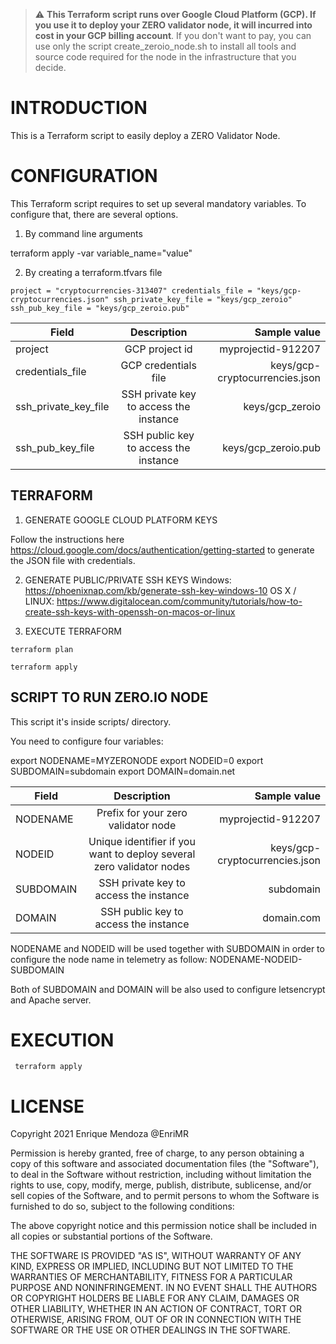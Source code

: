 > :warning: **This Terraform script runs over Google Cloud Platform (GCP). If you use it to deploy your ZERO validator node, it will incurred into cost in your GCP billing account**. If you don't want to pay, you can use only the script create_zeroio_node.sh to install all tools and source code required for the node in the infrastructure that you decide.

# INTRODUCTION

This is a Terraform script to easily deploy a ZERO Validator Node.

# CONFIGURATION

This Terraform script requires to set up several mandatory variables. To configure that, there are several options.

1. By command line arguments

terraform apply -var variable_name="value"

2. By creating a terraform.tfvars file

`project = "cryptocurrencies-313407"
credentials_file = "keys/gcp-cryptocurrencies.json"
ssh_private_key_file = "keys/gcp_zeroio"
ssh_pub_key_file = "keys/gcp_zeroio.pub"`


| Field | Description | Sample value |
|-|:-------------------------------:|----------------------------:|
| project |  GCP project id | myprojectid-912207 |
| credentials_file | GCP credentials file | keys/gcp-cryptocurrencies.json |
| ssh_private_key_file | SSH private key to access the instance | keys/gcp_zeroio |
| ssh_pub_key_file | SSH public key to access the instance | keys/gcp_zeroio.pub |

## TERRAFORM
1. GENERATE GOOGLE CLOUD PLATFORM KEYS

Follow the instructions here https://cloud.google.com/docs/authentication/getting-started to generate the JSON file with credentials.

2. GENERATE PUBLIC/PRIVATE SSH KEYS
   Windows: https://phoenixnap.com/kb/generate-ssh-key-windows-10
   OS X / LINUX: https://www.digitalocean.com/community/tutorials/how-to-create-ssh-keys-with-openssh-on-macos-or-linux

3. EXECUTE TERRAFORM

` terraform plan `

` terraform apply `

## SCRIPT TO RUN ZERO.IO NODE

This script it's inside scripts/ directory.

You need to configure four variables:

export NODENAME=MYZERONODE
export NODEID=0
export SUBDOMAIN=subdomain
export DOMAIN=domain.net

| Field | Description | Sample value |
|-|:-------------------------------:|----------------------------:|
| NODENAME |  Prefix for your zero validator node | myprojectid-912207 |
| NODEID | Unique identifier if you want to deploy several zero validator nodes | keys/gcp-cryptocurrencies.json |
| SUBDOMAIN | SSH private key to access the instance | subdomain |
| DOMAIN | SSH public key to access the instance | domain.com |

NODENAME and NODEID will be used together with SUBDOMAIN in order to configure the node name in telemetry as follow: NODENAME-NODEID-SUBDOMAIN

Both of SUBDOMAIN and DOMAIN will be also used to configure letsencrypt and Apache server.

# EXECUTION

` terraform apply`


# LICENSE

Copyright 2021 Enrique Mendoza @EnriMR

Permission is hereby granted, free of charge, to any person obtaining a copy of this software and associated documentation files (the "Software"), to deal in the Software without restriction, including without limitation the rights to use, copy, modify, merge, publish, distribute, sublicense, and/or sell copies of the Software, and to permit persons to whom the Software is furnished to do so, subject to the following conditions:

The above copyright notice and this permission notice shall be included in all copies or substantial portions of the Software.

THE SOFTWARE IS PROVIDED "AS IS", WITHOUT WARRANTY OF ANY KIND, EXPRESS OR IMPLIED, INCLUDING BUT NOT LIMITED TO THE WARRANTIES OF MERCHANTABILITY, FITNESS FOR A PARTICULAR PURPOSE AND NONINFRINGEMENT. IN NO EVENT SHALL THE AUTHORS OR COPYRIGHT HOLDERS BE LIABLE FOR ANY CLAIM, DAMAGES OR OTHER LIABILITY, WHETHER IN AN ACTION OF CONTRACT, TORT OR OTHERWISE, ARISING FROM, OUT OF OR IN CONNECTION WITH THE SOFTWARE OR THE USE OR OTHER DEALINGS IN THE SOFTWARE.